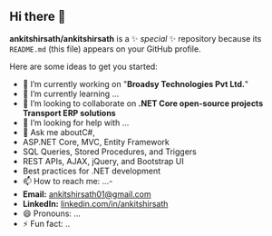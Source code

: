 ## Hi there 👋


**ankitshirsath/ankitshirsath** is a ✨ _special_ ✨ repository because its `README.md` (this file) appears on your GitHub profile.

Here are some ideas to get you started:

- 🔭 I’m currently working on "**Broadsy Technologies Pvt Ltd.**"
- 🌱 I’m currently learning ...
- 👯 I’m looking to collaborate on  **.NET Core open-source projects**   **Transport ERP solutions** 
- 🤔 I’m looking for help with ...
- 💬 Ask me aboutC#,
- ASP.NET Core, MVC, Entity Framework  
- SQL Queries, Stored Procedures, and Triggers  
- REST APIs, AJAX, jQuery, and Bootstrap UI  
- Best practices for .NET development
- 📫 How to reach me: ...-
-  **Email:** [ankitshirsath01@gmail.com](mailto:ankitshirsath01@gmail.com)  
- **LinkedIn:** [linkedin.com/in/ankitshirsath](www.linkedin.com/in/ankit-shirsath)
- 😄 Pronouns: ...
- ⚡ Fun fact: ..
